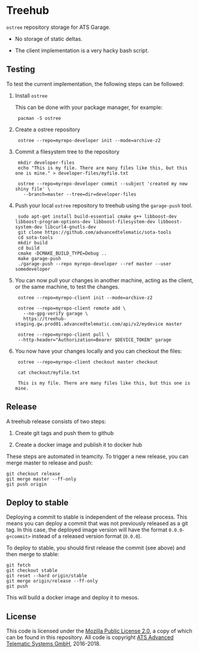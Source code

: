 # Treehub

`ostree` repository storage for ATS Garage.

- No storage of static deltas.

- The client implementation is a very hacky bash script.

## Testing

To test the current implementation, the following steps can be followed:

1. Install `ostree`

   This can be done with your package manager, for example:

        pacman -S ostree
  
2. Create a ostree repository

        ostree --repo=myrepo-developer init --mode=archive-z2
   
3. Commit a filesystem tree to the repository

        mkdir developer-files
        echo "This is my file. There are many files like this, but this one is mine." > developer-files/myfile.txt
    
        ostree --repo=myrepo-developer commit --subject 'created my new shiny file' \
          --branch=master --tree=dir=developer-files
        

4. Push your local `ostree` repository to treehub using the `garage-push` tool.

        sudo apt-get install build-essential cmake g++ libboost-dev libboost-program-options-dev libboost-filesystem-dev libboost-system-dev libcurl4-gnutls-dev
        git clone https://github.com/advancedtelematic/sota-tools
        cd sota-tools
        mkdir build
        cd build
        cmake -DCMAKE_BUILD_TYPE=Debug ..
        make garage-push
        ./garage-push --repo myrepo-developer --ref master --user somedeveloper

5. You can now pull your changes in another machine, acting as the
   client, or the same machine, to test the changes.
   
        ostree --repo=myrepo-client init --mode=archive-z2
   
        ostree --repo=myrepo-client remote add \
          --no-gpg-verify garage \
          https://treehub-staging.gw.prod01.advancedtelematic.com/api/v2/mydevice master
     
        ostree --repo=myrepo-client pull \
        --http-header="Authorization=Bearer $DEVICE_TOKEN" garage

6. You now have your changes locally and you can checkout the files:

        ostree --repo=myrepo-client checkout master checkout
   
        cat checkout/myfile.txt

        This is my file. There are many files like this, but this one is mine.


## Release

A treehub release consists of two steps:

1. Create git tags and push them to github

2. Create a docker image and publish it to docker hub

These steps are automated in teamcity. To trigger a new release, you
can merge master to release and push:

    git checkout release
    git merge master --ff-only
    git push origin
    
## Deploy to stable

Deploying a commit to stable is independent of the release
process. This means you can deploy a commit that was not previously
released as a git tag. In this case, the deployed image version will
have the format `0.0.0-g<commit>` instead of a released version format
(`0.0.0`).

To deploy to stable, you should first release the commit (see above)
and then merge to stable:

    git fetch
    git checkout stable
    git reset --hard origin/stable
    git merge origin/release --ff-only
    git push
    
This will build a docker image and deploy it to mesos.

## License

This code is licensed under the [Mozilla Public License 2.0](LICENSE), a copy of which can be found in this repository. All code is copyright [ATS Advanced Telematic Systems GmbH](https://www.advancedtelematic.com), 2016-2018.
